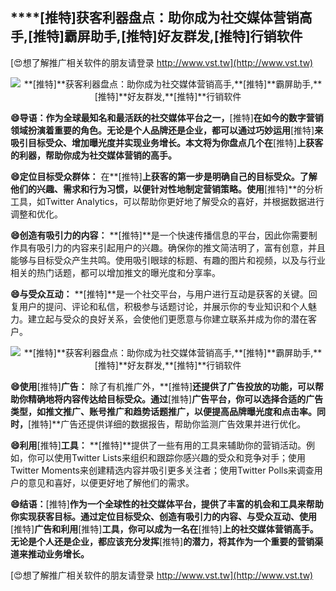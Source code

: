 ## ****[推特]**获客利器盘点：助你成为社交媒体营销高手,**[推特]**霸屏助手,**[推特]**好友群发,**[推特]**行销软件**

[😍想了解推广相关软件的朋友请登录 http://www.vst.tw](http://www.vst.tw)

 <center><img src="https://vst.tw/MP4/tuiguang/png/2.png" alt="**[推特]**获客利器盘点：助你成为社交媒体营销高手,**[推特]**霸屏助手,**[推特]**好友群发,**[推特]**行销软件"></center>

**😄导语：作为全球最知名和最活跃的社交媒体平台之一，**[推特]**在如今的数字营销领域扮演着重要的角色。无论是个人品牌还是企业，都可以通过巧妙运用**[推特]**来吸引目标受众、增加曝光度并实现业务增长。本文将为你盘点几个在**[推特]**上获客的利器，帮助你成为社交媒体营销的高手。**

**😄定位目标受众群体：**
在**[推特]**上获客的第一步是明确自己的目标受众。了解他们的兴趣、需求和行为习惯，以便针对性地制定营销策略。使用**[推特]**的分析工具，如Twitter Analytics，可以帮助你更好地了解受众的喜好，并根据数据进行调整和优化。

**😄创造有吸引力的内容：**
**[推特]**是一个快速传播信息的平台，因此你需要制作具有吸引力的内容来引起用户的兴趣。确保你的推文简洁明了，富有创意，并且能够与目标受众产生共鸣。使用吸引眼球的标题、有趣的图片和视频，以及与行业相关的热门话题，都可以增加推文的曝光度和分享率。

**😄与受众互动：**
**[推特]**是一个社交平台，与用户进行互动是获客的关键。回复用户的提问、评论和私信，积极参与话题讨论，并展示你的专业知识和个人魅力。建立起与受众的良好关系，会使他们更愿意与你建立联系并成为你的潜在客户。

 <center><img src="https://vst.tw/MP4/tuiguang/png/3.png" alt="**[推特]**获客利器盘点：助你成为社交媒体营销高手,**[推特]**霸屏助手,**[推特]**好友群发,**[推特]**行销软件"></center>

**😄使用**[推特]**广告：**
除了有机推广外，**[推特]**还提供了广告投放的功能，可以帮助你精确地将内容传达给目标受众。通过**[推特]**广告平台，你可以选择合适的广告类型，如推文推广、账号推广和趋势话题推广，以便提高品牌曝光度和点击率。同时，**[推特]**广告还提供详细的数据报告，帮助你监测广告效果并进行优化。

**😄利用**[推特]**工具：**
**[推特]**提供了一些有用的工具来辅助你的营销活动。例如，你可以使用Twitter Lists来组织和跟踪你感兴趣的受众和竞争对手；使用Twitter Moments来创建精选内容并吸引更多关注者；使用Twitter Polls来调查用户的意见和喜好，以便更好地了解他们的需求。

**😄结语：**[推特]**作为一个全球性的社交媒体平台，提供了丰富的机会和工具来帮助你实现获客目标。通过定位目标受众、创造有吸引力的内容、与受众互动、使用**[推特]**广告和利用**[推特]**工具，你可以成为一名在**[推特]**上的社交媒体营销高手。无论是个人还是企业，都应该充分发挥**[推特]**的潜力，将其作为一个重要的营销渠道来推动业务增长。**

[😍想了解推广相关软件的朋友请登录 http://www.vst.tw](http://www.vst.tw)



